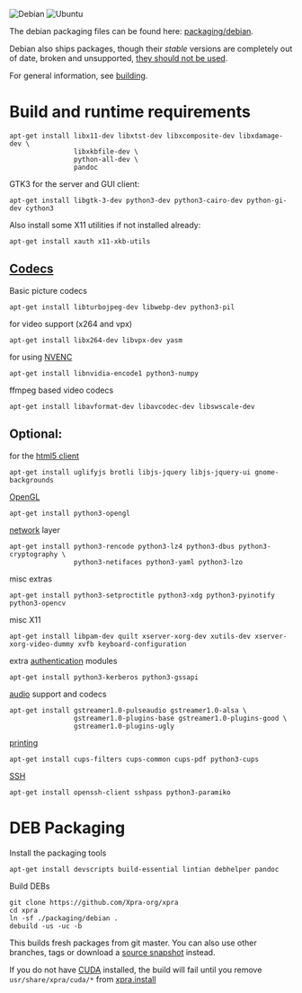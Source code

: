 ![Debian](https://xpra.org/icons/debian.png)   ![Ubuntu](https://xpra.org/icons/ubuntu.png)

The debian packaging files can be found here: [packaging/debian](../../packaging/debian).

Debian also ships packages, though their _stable_ versions are completely out of date, broken and unsupported, [they should not be used](https://github.com/Xpra-org/xpra/wiki/Distribution-Packages).

For general information, see [building](./README.md).

# Build and runtime requirements
```shell
apt-get install libx11-dev libxtst-dev libxcomposite-dev libxdamage-dev \
                libxkbfile-dev \
                python-all-dev \
                pandoc
```
GTK3 for the server and GUI client:
```shell
apt-get install libgtk-3-dev python3-dev python3-cairo-dev python-gi-dev cython3
```
Also install some X11 utilities if not installed already:
```shell
apt-get install xauth x11-xkb-utils
```

## [Codecs](../Usage/Encodings.md)
Basic picture codecs
```shell
apt-get install libturbojpeg-dev libwebp-dev python3-pil
```
for video support (x264 and vpx)
```shell
apt-get install libx264-dev libvpx-dev yasm
```
for using [NVENC](../Usage/NVENC.md)
```shell
apt-get install libnvidia-encode1 python3-numpy
```
ffmpeg based video codecs
```shell
apt-get install libavformat-dev libavcodec-dev libswscale-dev
```

## Optional:
for the [html5 client](https://github.com/Xpra-org/xpra-html5)
```shell
apt-get install uglifyjs brotli libjs-jquery libjs-jquery-ui gnome-backgrounds
```
[OpenGL](../Usage/Client-OpenGL.md)
```shell
apt-get install python3-opengl
```
[network](../Network/README.md) layer
```shell
apt-get install python3-rencode python3-lz4 python3-dbus python3-cryptography \
                python3-netifaces python3-yaml python3-lzo
```
misc extras
```shell
apt-get install python3-setproctitle python3-xdg python3-pyinotify python3-opencv
```
misc X11
```shell
apt-get install libpam-dev quilt xserver-xorg-dev xutils-dev xserver-xorg-video-dummy xvfb keyboard-configuration
```
extra [authentication](../Usage/Authentication.md) modules
```shell
apt-get install python3-kerberos python3-gssapi
```
[audio](../Features/Audio.md) support and codecs
```shell
apt-get install gstreamer1.0-pulseaudio gstreamer1.0-alsa \
                gstreamer1.0-plugins-base gstreamer1.0-plugins-good \
                gstreamer1.0-plugins-ugly
```
[printing](../Features/Printing.md)
```shell
apt-get install cups-filters cups-common cups-pdf python3-cups
```
[SSH](../Network/SSH.md)
```shell
apt-get install openssh-client sshpass python3-paramiko
```


# DEB Packaging
Install the packaging tools
```shell
apt-get install devscripts build-essential lintian debhelper pandoc
```

Build DEBs
```shell
git clone https://github.com/Xpra-org/xpra
cd xpra
ln -sf ./packaging/debian .
debuild -us -uc -b
```
This builds fresh packages from git master. You can also use other branches, tags or download a [source snapshot](https://xpra.org/src/) instead.

If you do not have [CUDA](https://developer.nvidia.com/cuda-downloads) installed, the build will fail until you remove `usr/share/xpra/cuda/*` from [xpra.install](../../packaging/debian/xpra.install)
